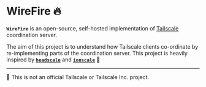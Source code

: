 # WireFire 🔥

**`WireFire`** is an open-source, self-hosted implementation of [Tailscale](https://tailscale.com) coordination server.

The aim of this project is to understand how Tailscale clients co-ordinate by re-implementing parts of the coordination server.
This project is heavily inspired by [**`headscale`**](https://github.com/juanfont/headscale) and [**`ionscale`**](https://github.com/jsiebens/ionscale) 🙌

-----------------------------
💁 This is not an official Tailscale or Tailscale Inc. project.
